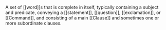 A set of [[word]]s that is complete in itself, typically containing a subject and predicate, conveying a [[statement]], [[question]], [[exclamation]], or [[Command]], and consisting of a main [[Clause]] and sometimes one or more subordinate clauses.